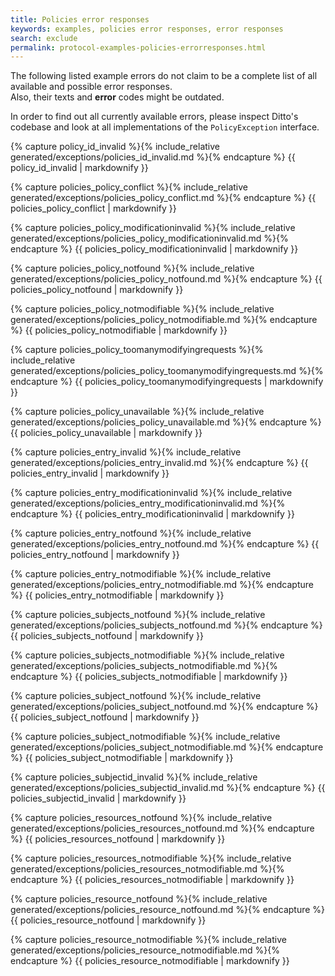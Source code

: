 ```yaml
---
title: Policies error responses
keywords: examples, policies error responses, error responses
search: exclude
permalink: protocol-examples-policies-errorresponses.html
---
```


The following listed example errors do not claim to be a complete list of all available and possible error responses.  
Also, their texts and **error** codes might be outdated.

In order to find out all currently available errors, please inspect Ditto's codebase and look at all implementations of
the `PolicyException` interface.

{% capture policy_id_invalid %}{% include_relative generated/exceptions/policies_id_invalid.md %}{% endcapture %}
{{ policy_id_invalid | markdownify }}

{% capture policies_policy_conflict %}{% include_relative generated/exceptions/policies_policy_conflict.md %}{% endcapture %}
{{ policies_policy_conflict | markdownify }}

{% capture policies_policy_modificationinvalid %}{% include_relative generated/exceptions/policies_policy_modificationinvalid.md %}{% endcapture %}
{{ policies_policy_modificationinvalid | markdownify }}

{% capture policies_policy_notfound %}{% include_relative generated/exceptions/policies_policy_notfound.md %}{% endcapture %}
{{ policies_policy_notfound | markdownify }}

{% capture policies_policy_notmodifiable %}{% include_relative generated/exceptions/policies_policy_notmodifiable.md %}{% endcapture %}
{{ policies_policy_notmodifiable | markdownify }}

{% capture policies_policy_toomanymodifyingrequests %}{% include_relative generated/exceptions/policies_policy_toomanymodifyingrequests.md %}{% endcapture %}
{{ policies_policy_toomanymodifyingrequests | markdownify }}

{% capture policies_policy_unavailable %}{% include_relative generated/exceptions/policies_policy_unavailable.md %}{% endcapture %}
{{ policies_policy_unavailable | markdownify }}

{% capture policies_entry_invalid %}{% include_relative generated/exceptions/policies_entry_invalid.md %}{% endcapture %}
{{ policies_entry_invalid | markdownify }}

{% capture policies_entry_modificationinvalid %}{% include_relative generated/exceptions/policies_entry_modificationinvalid.md %}{% endcapture %}
{{ policies_entry_modificationinvalid | markdownify }}

{% capture policies_entry_notfound %}{% include_relative generated/exceptions/policies_entry_notfound.md %}{% endcapture %}
{{ policies_entry_notfound | markdownify }}

{% capture policies_entry_notmodifiable %}{% include_relative generated/exceptions/policies_entry_notmodifiable.md %}{% endcapture %}
{{ policies_entry_notmodifiable | markdownify }}

{% capture policies_subjects_notfound %}{% include_relative generated/exceptions/policies_subjects_notfound.md %}{% endcapture %}
{{ policies_subjects_notfound | markdownify }}

{% capture policies_subjects_notmodifiable %}{% include_relative generated/exceptions/policies_subjects_notmodifiable.md %}{% endcapture %}
{{ policies_subjects_notmodifiable | markdownify }}

{% capture policies_subject_notfound %}{% include_relative generated/exceptions/policies_subject_notfound.md %}{% endcapture %}
{{ policies_subject_notfound | markdownify }}

{% capture policies_subject_notmodifiable %}{% include_relative generated/exceptions/policies_subject_notmodifiable.md %}{% endcapture %}
{{ policies_subject_notmodifiable | markdownify }}

{% capture policies_subjectid_invalid %}{% include_relative generated/exceptions/policies_subjectid_invalid.md %}{% endcapture %}
{{ policies_subjectid_invalid | markdownify }}

{% capture policies_resources_notfound %}{% include_relative generated/exceptions/policies_resources_notfound.md %}{% endcapture %}
{{ policies_resources_notfound | markdownify }}

{% capture policies_resources_notmodifiable %}{% include_relative generated/exceptions/policies_resources_notmodifiable.md %}{% endcapture %}
{{ policies_resources_notmodifiable | markdownify }}

{% capture policies_resource_notfound %}{% include_relative generated/exceptions/policies_resource_notfound.md %}{% endcapture %}
{{ policies_resource_notfound | markdownify }}

{% capture policies_resource_notmodifiable %}{% include_relative generated/exceptions/policies_resource_notmodifiable.md %}{% endcapture %}
{{ policies_resource_notmodifiable | markdownify }}


